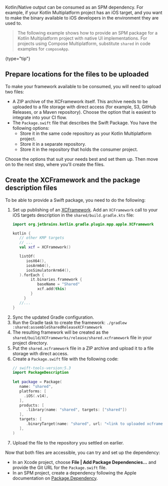 [//]: # (title: Swift Package Manager overview and setup)

Kotlin/Native output can be consumed as an SPM dependency. For example, if your Kotlin Multiplatform project has
an iOS target, and you want to make the binary available to iOS developers in the environment they are used to.

> The following example shows how to provide an SPM package for a Kotlin Multiplatform project with native UI
> implementations. For projects using Compose Multiplatform, substitute `shared` in code examples for `composeApp`.
>
{type="tip"}

## Prepare locations for the files to be uploaded

To make your framework available to be consumed, you will need to upload two files:
* A ZIP archive of the XCFramework itself. This archive needs to be uploaded to a file storage with direct access (for example,
  S3, GitHub Releases, or a Maven repository). Choose the option that is easiest to integrate into your CI flow.
* The `Package.swift` file that describes the Swift Package. You have the following options:
  * Store it in the same code repository as your Kotlin Multiplatform project.
  * Store it in a separate repository.
  * Store it in the repository that holds the consumer project.

Choose the options that suit your needs best and set them up. Then move on to the next step, where you'll create the files. 

## Create the XCFramework and the package description files

To be able to provide a Swift package, you need to do the following:
1. Set up publishing of an [XCFramework](multiplatform-build-native-binaries.md#build-xcframeworks). Add an `XCFramework`
call to your iOS targets description in the `shared/build.gradle.kts` file:
   ```kotlin
   import org.jetbrains.kotlin.gradle.plugin.mpp.apple.XCFramework
   
   kotlin {
      // other KMP targets
      // ...
      val xcf = XCFramework()
   
      listOf(
         iosX64(),
         iosArm64(),
         iosSimulatorArm64(),
      ).forEach {
           it.binaries.framework {
              baseName = "Shared"
              xcf.add(this)
           }
        }
      //...
   }
   ```
2. Sync the updated Gradle configuration.
3. Run the Gradle task to create the framework: `./gradlew :shared:assembleSharedReleaseXCFramework`
4. The resulting framework will be created as the `shared/build/XCFrameworks/release/shared.xcframework` file in your project directory.
5. Put the `shared.xcframework` file in a ZIP archive and upload it to a file storage with direct access.
6. Create a `Package.swift` file with the following code:
   ```Swift
   // swift-tools-version:5.3
   import PackageDescription
    
   let package = Package(
      name: "shared",
      platforms: [
        .iOS(.v14),
      ],
      products: [
         .library(name: "shared", targets: ["shared"])
      ],
      targets: [
         .binaryTarget(name: "shared", url: "<link to uploaded xcframework zip>")
      ],
   )
   ```
7. Upload the file to the repository you settled on earlier.

Now that both files are accessible, you can try and set up the dependency:
* In an Xcode project, choose **File | Add Package Dependencies...** and provide the Git URL for the `Package.swift` file.
* In an SPM project, create a dependency following the Apple documentation on [Package.Dependency](https://developer.apple.com/documentation/packagedescription/package/dependency).
